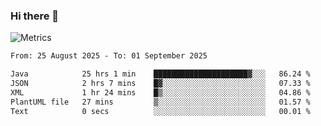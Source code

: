 ### Hi there 👋

![Metrics](https://github.com/radoapx/radoapx/blob/main/github-metrics.svg)

<!--START_SECTION:waka-->

```txt
From: 25 August 2025 - To: 01 September 2025

Java            25 hrs 1 min    █████████████████████▓░░░   86.24 %
JSON            2 hrs 7 mins    █▓░░░░░░░░░░░░░░░░░░░░░░░   07.33 %
XML             1 hr 24 mins    █▒░░░░░░░░░░░░░░░░░░░░░░░   04.86 %
PlantUML file   27 mins         ▒░░░░░░░░░░░░░░░░░░░░░░░░   01.57 %
Text            0 secs          ░░░░░░░░░░░░░░░░░░░░░░░░░   00.01 %
```

<!--END_SECTION:waka-->

<!--
**radoapx/radoapx** is a ✨ _special_ ✨ repository because its `README.md` (this file) appears on your GitHub profile.

Here are some ideas to get you started:

- 🔭 I’m currently working on ...
- 🌱 I’m currently learning ...
- 👯 I’m looking to collaborate on ...
- 🤔 I’m looking for help with ...
- 💬 Ask me about ...
- 📫 How to reach me: ...
- 😄 Pronouns: ...
- ⚡ Fun fact: ...
-->

